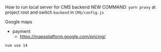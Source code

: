 How to run local server for CMS backend
NEW COMMAND: `yarn proxy` at project root
and switch `backend` in `CMS/config.js`

Google maps
- payment
  - https://mapsplatform.google.com/pricing/

`nvm use 14`